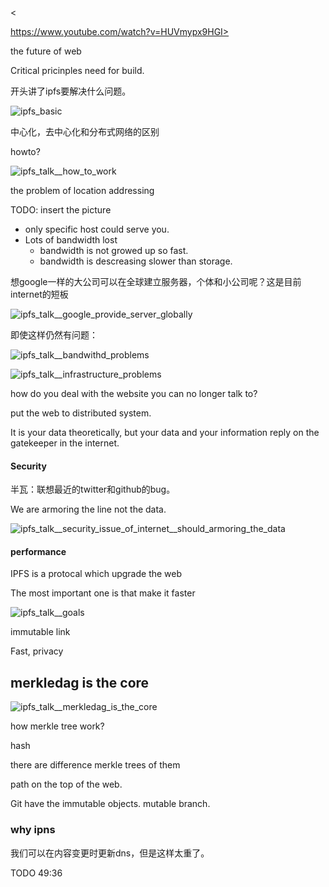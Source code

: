 <

https://www.youtube.com/watch?v=HUVmypx9HGI>

the future of web

Critical pricinples need for build.



开头讲了ipfs要解决什么问题。

![ipfs_basic](http://opuclx9sq.bkt.clouddn.com/2018-05-14-030313.png)



中心化，去中心化和分布式网络的区别



howto?

![ipfs_talk__how_to_work](http://opuclx9sq.bkt.clouddn.com/2018-05-14-032437.png)



the problem of location addressing

TODO: insert the picture

* only specific host could serve you.
* Lots of bandwidth lost
  * bandwidth is not growed up so fast.
  * bandwidth is descreasing slower than storage.

想google一样的大公司可以在全球建立服务器，个体和小公司呢？这是目前internet的短板

![ipfs_talk__google_provide_server_globally](http://opuclx9sq.bkt.clouddn.com/2018-05-14-033422.png)



即使这样仍然有问题：

![ipfs_talk__bandwithd_problems](http://opuclx9sq.bkt.clouddn.com/2018-05-14-034307.png)

![ipfs_talk__infrastructure_problems](http://opuclx9sq.bkt.clouddn.com/2018-05-14-034310.png)



how do you deal with the website you can no longer talk to?

put the web to distributed system. 



It is your data theoretically, but your data and your information reply on the gatekeeper in the internet. 



#### Security

半瓦：联想最近的twitter和github的bug。



We are armoring the line not the data.

![ipfs_talk__security_issue_of_internet__should_armoring_the_data](http://opuclx9sq.bkt.clouddn.com/2018-05-14-035113.png)



#### performance



IPFS is a protocal which upgrade the web 

The most important one is that make it faster

![ipfs_talk__goals](http://opuclx9sq.bkt.clouddn.com/2018-05-14-035510.png)



immutable link



Fast, privacy



## merkledag is the core

![ipfs_talk__merkledag_is_the_core](http://opuclx9sq.bkt.clouddn.com/2018-05-14-040331.png)

how merkle tree work?

hash

there are difference merkle trees of them



path on the top of the web.



Git have the immutable objects. mutable branch.



### why ipns

我们可以在内容变更时更新dns，但是这样太重了。

TODO 49:36